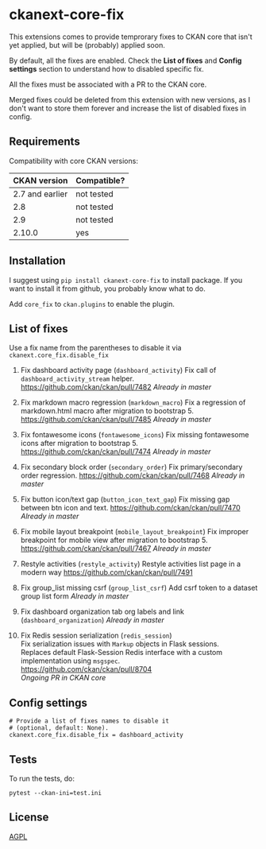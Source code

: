 # ckanext-core-fix

This extensions comes to provide temprorary fixes to CKAN core that isn't yet applied, but will be (probably) applied soon.

By default, all the fixes are enabled. Check the **List of fixes** and **Config settings**
section to understand how to disabled specific fix.

All the fixes must be associated with a PR to the CKAN core.

Merged fixes could be deleted from this extension with new versions, as I don't
want to store them forever and increase the list of disabled fixes in config.

## Requirements

Compatibility with core CKAN versions:

| CKAN version    | Compatible?   |
| --------------- | ------------- |
| 2.7 and earlier             | not tested    |
| 2.8             | not tested    |
| 2.9             | not tested    |
| 2.10.0             | yes    |

## Installation

I suggest using `pip install ckanext-core-fix` to install package. If you want to install it from github, you probably know what to do.

Add `core_fix` to `ckan.plugins` to enable the plugin.

## List of fixes
Use a fix name from the parentheses to disable it via `ckanext.core_fix.disable_fix`

1. Fix dashboard activity page (`dashboard_activity`)
	Fix call of `dashboard_activity_stream` helper.
	https://github.com/ckan/ckan/pull/7482
    *Already in master*

2. Fix markdown macro regression (`markdown_macro`)
    Fix a regression of markdown.html macro after migration to bootstrap 5.
    https://github.com/ckan/ckan/pull/7485
    *Already in master*

3. Fix fontawesome icons (`fontawesome_icons`)
    Fix missing fontawesome icons after migration to bootstrap 5.
    https://github.com/ckan/ckan/pull/7474
    *Already in master*

4. Fix secondary block order (`secondary_order`)
    Fix primary/secondary order regression.
    https://github.com/ckan/ckan/pull/7468
    *Already in master*

5. Fix button icon/text gap (`button_icon_text_gap`)
    Fix missing gap between btn icon and text.
    https://github.com/ckan/ckan/pull/7470
    *Already in master*

6. Fix mobile layout breakpoint (`mobile_layout_breakpoint`)
    Fix improper breakpoint for mobile view after migration to bootstrap 5.
    https://github.com/ckan/ckan/pull/7467
    *Already in master*

7. Restyle activities (`restyle_activity`)
    Restyle activities list page in a modern way
    https://github.com/ckan/ckan/pull/7491

8. Fix group_list missing csrf (`group_list_csrf`)
    Add csrf token to a dataset group list form
    *Already in master*

8. Fix dashboard organization tab org labels and link (`dashboard_organization`)
    *Already in master*

9. Fix Redis session serialization (`redis_session`)  
   Fix serialization issues with `Markup` objects in Flask sessions.  
   Replaces default Flask-Session Redis interface with a custom implementation using `msgspec`.  
   https://github.com/ckan/ckan/pull/8704  
   *Ongoing PR in CKAN core* 

## Config settings

	# Provide a list of fixes names to disable it
	# (optional, default: None).
	ckanext.core_fix.disable_fix = dashboard_activity

## Tests

To run the tests, do:

    pytest --ckan-ini=test.ini

## License

[AGPL](https://www.gnu.org/licenses/agpl-3.0.en.html)
